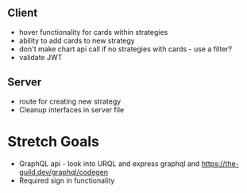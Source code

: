 ## Client
* hover functionality for cards within strategies
* ability to add cards to new strategy
* don't make chart api call if no strategies with cards - use a filter?
* validate JWT

## Server
* route for creating new strategy
* Cleanup interfaces in server file

# Stretch Goals
* GraphQL api - look into URQL and express graphql and https://the-guild.dev/graphql/codegen 
* Required sign in functionality
